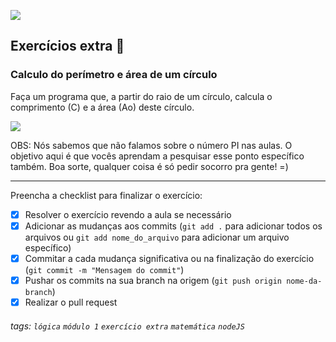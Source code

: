 ![](https://i.imgur.com/xG74tOh.png)

## Exercícios extra 🌟

### Calculo do perímetro e área de um círculo

Faça um programa que, a partir do raio de um círculo, calcula o comprimento (C) e a área (Ao) deste círculo.

![](https://www.estudopratico.com.br/wp-content/uploads/2014/11/area-de-uma-circunferencia.png)

OBS: Nós sabemos que não falamos sobre o número PI nas aulas. O objetivo aqui é que vocês aprendam a pesquisar esse ponto específico também. Boa sorte, qualquer coisa é só pedir socorro pra gente! =)


---

Preencha a checklist para finalizar o exercício:

- [X] Resolver o exercício revendo a aula se necessário
- [X] Adicionar as mudanças aos commits (`git add .` para adicionar todos os arquivos ou `git add nome_do_arquivo` para adicionar um arquivo específico)
- [X] Commitar a cada mudança significativa ou na finalização do exercício (`git commit -m "Mensagem do commit"`)
- [X] Pushar os commits na sua branch na origem (`git push origin nome-da-branch`)
- [X] Realizar o pull request

###### tags: `lógica` `módulo 1` `exercício extra` `matemática` `nodeJS`
